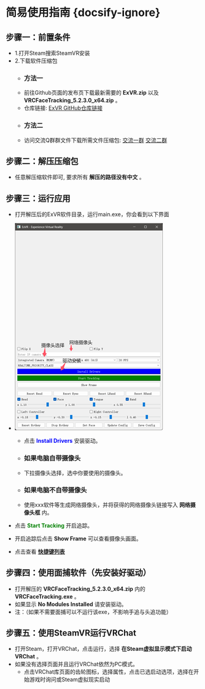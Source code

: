 # 简易使用指南 {docsify-ignore}

## 步骤一：前置条件
- 1.打开Steam搜索SteamVR安装
- 2.下载软件压缩包
  - ### 方法一
  - 前往Github页面的发布页下载最新需要的 __ExVR.zip__ 以及 __VRCFaceTracking_5.2.3.0_x64.zip__ 。 
  - 仓库链接: <font color=#FF0000>[ExVR GitHub仓库链接](https://github.com/xiaofeiyu0723/ExVR)</font>
  - ### 方法二
  - 访问交流Q群群文件下载所需文件压缩包: <font color=#FF0000>[交流一群](https://qm.qq.com/q/U5hbplyBUW) [交流二群](https://qm.qq.com/q/tktl9IDwWc)</font>
  

## 步骤二：解压压缩包
- 任意解压缩软件即可, 要求所有 __解压的路径没有中文__ 。


## 步骤三：运行应用
- 打开解压后的ExVR软件目录，运行main.exe，你会看到以下界面
- ![图片](images/info.png)
  - 点击<font color=blue> __Install Drivers__ </font> 安装驱动。
  - ### 如果电脑自带摄像头
  - 下拉摄像头选择，选中你要使用的摄像头。
  - ### 如果电脑不自带摄像头
  - 使用xxx软件等生成网络摄像头，并将获得的网络摄像头链接写入 __网络摄像头框__ 内。
  
- 点击<font color=green> __Start Tracking__ </font> 开启追踪。
- 开启追踪后点击 __Show Frame__ 可以查看摄像头画面。
- 点击查看 <font color=red>[__快捷键列表__](/zh-cn/hotkey.md#按键设置)</font>
## 步骤四：使用面捕软件（先安装好驱动）
- 打开解压的 __VRCFaceTracking_5.2.3.0_x64.zip__ 内的 __VRCFaceTracking.exe__ 。
- 如果显示 __No Modules Installed__ 请安装驱动。
- 注：（如果不需要面捕可以不运行该exe，不影响手追与头追功能）
## 步骤五：使用SteamVR运行VRChat
- 打开Steam，打开VRChat，点击运行，选择 __在Steam虚拟显示模式下启动VRChat__ 。
- 如果没有选择页面并且运行VRChat依然为PC模式。
  - 点击VRChat库页面的齿轮图标，选择属性，点击已选启动选项，选择在开始游戏时询问或Steam虚拟现实启动
